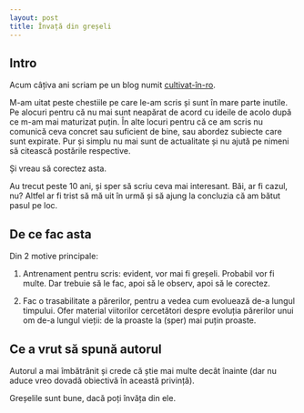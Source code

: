 ```yaml
---
layout: post
title: Învață din greșeli
---
```

## Intro

Acum câțiva ani scriam pe un blog numit [cultivat-în-ro](https://cultivatinro.wordpress.com/).  

M-am uitat peste chestiile pe care le-am scris și sunt în mare parte inutile. Pe alocuri pentru că nu mai sunt neapărat de acord cu ideile de acolo după ce m-am mai maturizat puțin. În alte locuri pentru că ce am scris nu comunică ceva concret sau suficient de bine, sau abordez subiecte care sunt expirate. Pur și simplu nu mai sunt de actualitate și nu ajută pe nimeni să citească postările respective.

Și vreau să corectez asta.

Au trecut peste 10 ani, și sper să scriu ceva mai interesant. Băi, ar fi cazul, nu? Altfel ar fi trist să mă uit în urmă și să ajung la concluzia că am bătut pasul pe loc.

## De ce fac asta

Din 2 motive principale:

1. Antrenament pentru scris: evident, vor mai fi greșeli. Probabil vor fi multe. Dar trebuie să le fac, apoi să le observ, apoi să le corectez.

2. Fac o trasabilitate a părerilor, pentru a vedea cum evoluează de-a lungul timpului. Ofer material viitorilor cercetători despre evoluția părerilor unui om de-a lungul vieții: de la proaste la (sper) mai puțin proaste.

## Ce a vrut să spună autorul

Autorul a mai îmbătrânit și crede că știe mai multe decât înainte (dar nu aduce vreo dovadă obiectivă în această privință).

Greșelile sunt bune, dacă poți învăța din ele.
